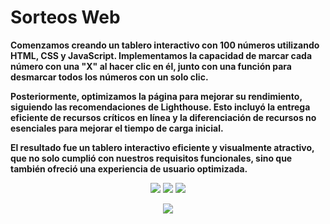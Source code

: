 # Sorteos Web

**Comenzamos creando un tablero interactivo con 100 números utilizando HTML, CSS y JavaScript. Implementamos la capacidad de marcar cada número con una "X" al hacer clic en él, junto con una función para desmarcar todos los números con un solo clic.**

**Posteriormente, optimizamos la página para mejorar su rendimiento, siguiendo las recomendaciones de Lighthouse. Esto incluyó la entrega eficiente de recursos críticos en línea y la diferenciación de recursos no esenciales para mejorar el tiempo de carga inicial.**

**El resultado fue un tablero interactivo eficiente y visualmente atractivo, que no solo cumplió con nuestros requisitos funcionales, sino que también ofreció una experiencia de usuario optimizada.**

<p align="center">
    <img src="https://img.shields.io/badge/Made%20for-VSCode-1f425f.svg" />
    <img src="https://img.shields.io/badge/Built%20by-Karma-1f425f.svg" />
    <img src="https://img.shields.io/badge/Maintained%3F-No-red.svg" />
</p>

<p align="center">
    <img src="https://skillicons.dev/icons?i=html,css,js" />
</p>

